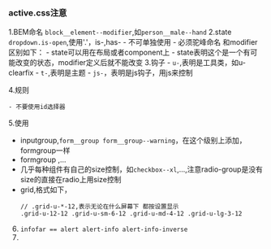 ### active.css注意
1.BEM命名
`block__element--modifier`,如`person__male--hand`
2.state
`dropdown.is-open`,使用'.'，is-,has-
    - 不可单独使用
    - 必须驼峰命名
和modifier区别如下：
    - state可以用在布局或者component上
    - state表明这个是一个有可能改变的状态，modifier定义后就不能改变
3.钩子
    - `u-`,表明是工具类，如u-clearfix
    - `t-`,表明是主题
    - `js-`，表明是js钩子，用js来控制

4.规则

    - 不要使用id选择器 

5.使用
- inputgroup,`form__group form__group--warning`，在这个级别上添加，formgroup一样
- formgroup ,...
- 几乎每种组件有自己的size控制，如`checkbox--xl`,...,注意radio-group是没有size的直接在radio上用size控制
- grid,格式如下，
    ```
    // .grid-u-*-12,表示无论在什么屏幕下 都按设置显示
    .grid-u-12-12 .grid-u-sm-6-12 .grid-u-md-4-12 .grid-u-lg-3-12
    ```

6. `infofar == alert alert-info alert-info-inverse`
7. 
